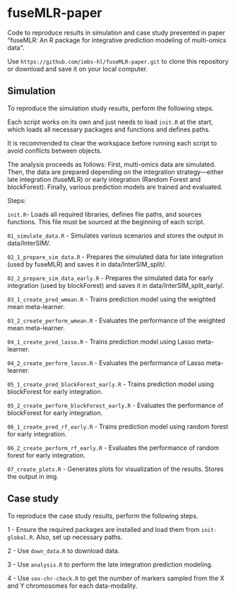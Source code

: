 # fuseMLR-paper

Code to reproduce results in simulation and case study presented in paper "fuseMLR: An R package for integrative prediction modeling of multi-omics data".

Use `https://github.com/imbs-hl/fuseMLR-paper.git` to clone this repository or download and save it on your local computer.

## Simulation

To reproduce the simulation study results, perform the following steps.

Each script works on its own and just needs to load `init.R` at the start, which
loads all necessary packages and functions and defines paths.

It is recommended to clear the workspace before running each script to avoid 
conflicts between objects.

The analysis proceeds as follows: First, multi-omics data are simulated. Then,
the data are prepared depending on the integration strategy—either late integration
(fuseMLR) or early integration (Random Forest and blockForest). Finally, various prediction models are trained and evaluated.

Steps:

`init.R`- Loads all required libraries, defines file paths, and sources functions. This file must be sourced at the beginning of each script.

`01_simulate_data.R` - Simulates various scenarios and stores the output in data/InterSIM/.

`02_1_prepare_sim_data.R` - Prepares the simulated data for late integration (used by fuseMLR) and saves it in data/InterSIM_split/.

`02_2_prepare_sim_data_early.R` - Prepares the simulated data for early integration (used by blockForest) and saves it in data/InterSIM_split_early/.

`03_1_create_pred_wmean.R` - Trains prediction model using the weighted mean meta-learner.

`03_2_create_perform_wmean.R` - Evaluates the performance of the weighted mean meta-learner.

`04_1_create_pred_lasso.R` - Trains prediction model using Lasso meta-learner.

`04_2_create_perform_lasso.R` - Evaluates the performance of Lasso meta-learner.

`05_1_create_pred_blockForest_early.R` - Trains prediction model using blockForest for early integration.

`05_2_create_perform_blockForest_early.R` - Evaluates the performance of blockForest for early integration.

`06_1_create_pred_rf_early.R` - Trains prediction model using random forest for early integration.

`06_2_create_perform_rf_early.R` - Evaluates the performance of random forest for early integration.

`07_create_plots.R` - Generates plots for visualization of the results. Stores the output in img.

## Case study
To reproduce the case study results, perform the following steps.

1 - Ensure the required packages are installed and load them from `init-global.R`. Also, set up necessary paths.

2 - Use `down_data.R` to download data.

3 - Use `analysis.R` to perform the late integration prediction modeling.

4 - Use `sex-chr-check.R` to get the number of markers sampled from the X and Y chromosomes for each data-modality.
